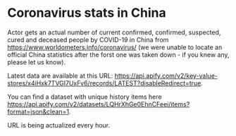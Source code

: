 # Coronavirus stats in China

Actor gets an actual number of current confirmed, confirmed, suspected, cured and deceased people by COVID-19 in China from https://www.worldometers.info/coronavirus/ (we were unable to locate an official China statistics after the forst one was taken down - if you knew any, please let us know).

Latest data are available at this URL: https://api.apify.com/v2/key-value-stores/x4iHxk7TVGI7UxFv6/records/LATEST?disableRedirect=true.

You can find a dataset with unique history items here https://api.apify.com/v2/datasets/LQHrXhGe0EhnCFeei/items?format=json&clean=1.

URL is being actualized every hour.
